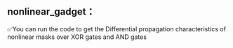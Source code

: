 ## nonlinear_gadget：

✅You can run the code to get the Differential propagation characteristics of nonlinear masks over XOR gates and AND gates
